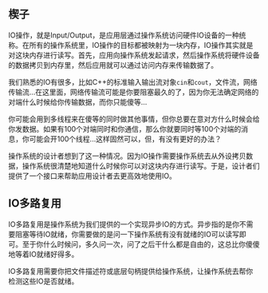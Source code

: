 ## 楔子

IO操作，就是Input/Output，是应用层通过操作系统访问硬件IO设备的一种统称。在所有的操作系统里，IO操作的目标都被映射为一块内存，IO操作其实就是对这块内存进行读写。首先，应用向操作系统发起请求，然后操作系统将硬件设备的数据拷贝到内存里，然后应用就可以通过访问内存来传输数据了。

我们熟悉的IO有很多，比如C++的标准输入输出流对象`cin`和`cout`，文件流，网络传输流...在这里面，网络传输流可能是你要阻塞最久的了，因为你无法确定网络的对端什么时候给你传输数据，而你只能傻等...

你可能会用到多线程来在傻等的同时做其他事情，但你总要在意对方什么时候会给你发数据。如果有100个对端同时和你通信，那么你就要同时等100个对端的消息，你可能会开100个线程...这样固然可以，但，有没有更好的办法？

操作系统的设计者想到了这一种情况。因为IO操作需要操作系统去从外设拷贝数据，操作系统很清楚地知道什么时候你可以对这块内存进行读写。于是，设计者们提供了一个接口来帮助应用设计者去更高效地使用IO。



## IO多路复用

IO多路复用是操作系统为我们提供的一个实现异步IO的方式。异步指的是你不需要阻塞等待IO就绪，你需要做的是问一下操作系统有没有就绪的IO可以读写即可。至于你什么时候问，多久问一次，问了之后干什么都是自由的，这总比你傻傻地等着IO就绪好得多。

IO多路复用需要你把文件描述符或底层句柄提供给操作系统，让操作系统去帮你检测这些IO是否就绪。

